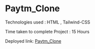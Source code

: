 # Paytm_Clone
Technologies used : HTML , Tailwind-CSS

Time taken to complete Project : 15 Hours

Deployed link: [Paytm_Clone](http://127.0.0.1:5500/index.html)

